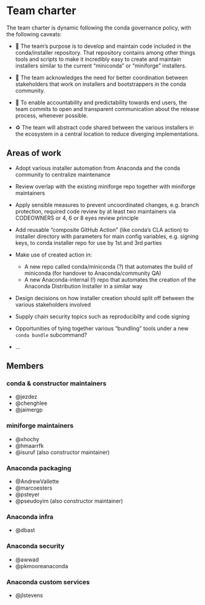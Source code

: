 # Team charter

The team charter is dynamic following the conda governance policy, with the following caveats:

- 🧰 The team’s purpose is to develop and maintain code included in the conda/installer repository. That repository contains among other things tools and scripts to make it incredibly easy to create and maintain installers similar to the current “miniconda” or “miniforge” installers.

- 📨 The team acknowledges the need for better coordination between stakeholders that work on installers and bootstrappers in the conda community.

- 📢 To enable accountability and predictability towards end users, the team commits to open and transparent communication about the release process, whenever possible.

- ♻️ The team will abstract code shared between the various installers in the ecosystem in a central location to reduce diverging implementations.

## Areas of work

- Adopt various installer automation from Anaconda and the conda community to centralize maintenance

- Review overlap with the existing miniforge repo together with miniforge maintainers

- Apply sensible measures to prevent uncoordinated changes, e.g. branch protection, required code review by at least two maintainers via CODEOWNERS or 4, 6 or 8 eyes review principle

- Add reusable “composite GitHub Action” (like conda’s CLA action) to installer directory with parameters for main config variables, e.g. signing keys, to conda installer repo for use by 1st and 3rd parties

- Make use of created action in:
  - A new repo called conda/miniconda (?) that automates the build of miniconda (for handover to Anaconda/community QA)
  - A new Anaconda-internal (!) repo that automates the creation of the Anaconda Distribution Installer in a similar way

- Design decisions on how installer creation should split off between the various stakeholders involved

- Supply chain security topics such as reproducibilty and code signing

- Opportunities of tying together various “bundling” tools under a new `conda bundle` subcommand?

- ...

## Members

### conda & constructor maintainers

- @jezdez
- @chenghlee
- @jaimergp

### miniforge maintainers

- @xhochy
- @hmaarrfk
- @isuruf (also constructor maintainer)

### Anaconda packaging

- @AndrewVallette
- @marcoesters
- @psteyer
- @pseudoyim (also constructor maintainer)

### Anaconda infra

- @dbast

### Anaconda security

- @awwad
- @pkmooreanaconda

### Anaconda custom services

- @jlstevens


